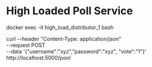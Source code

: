 # High Loaded Poll Service

docker exec -it high_load_distributor_1 bash


curl --header "Content-Type: application/json" \
  --request POST \
  --data '{"username":"xyz","password":"xyz", "vote":"1"}' \
  http://localhost:5000/pool